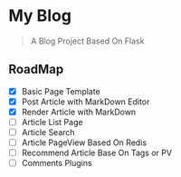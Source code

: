 # My Blog
> A Blog Project Based On Flask

## RoadMap
* [x] Basic Page Template
* [x] Post Article with MarkDown Editor
* [x] Render Article with MarkDown 
* [ ] Article List Page
* [ ] Article Search
* [ ] Article PageView Based On Redis
* [ ] Recommend Article Base On Tags or PV
* [ ] Comments Plugins